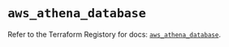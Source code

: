 # `aws_athena_database`

Refer to the Terraform Registory for docs: [`aws_athena_database`](https://registry.terraform.io/providers/hashicorp/aws/5.21.0/docs/resources/athena_database).

